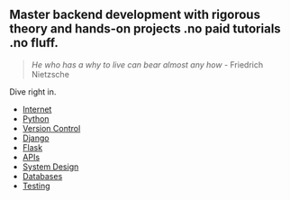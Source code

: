 Master backend development with rigorous theory and hands-on projects .no paid tutorials .no fluff.
---
> _He who has a why to live can bear almost any how_ - Friedrich Nietzsche

Dive right in.

- [Internet](https://youtu.be/zN8YNNHcaZc?si=chpJ6t_3gsZT3oyo)
- [Python](https://github.com/shahadot786/Python-Books/blob/master/python-crash-course.pdf)
- [Version Control](https://git-scm.com/)
- [Django](https://ia800604.us.archive.org/3/items/ebooks_202307/djangoforprofessionals.pdf)
- [Flask](https://coddyschool.com/upload/Flask_Web_Development_Developing.pdf)
- [APIs](https://github.com/PacktPublishing/Building-Python-Web-APIs-with-FastAPI)
- [System Design](https://tiu-edu.uz/media/books/2025/01/15/Architecture-Patterns-with-Python.pdf)
- [Databases](https://unidel.edu.ng/focelibrary/books/Designing%20Data-Intensive%20Applications%20The%20Big%20Ideas%20Behind%20Reliable,%20Scalable,%20and%20Maintainable%20Systems%20by%20Martin%20Kleppmann%20(z-lib.org).pdf)
- [Testing](https://tisten.ir/blog/wp-content/uploads/2019/01/Python-Testing-with-pytest-Pragmatic-Bookshelf-2017-Brian-Okken.pdf)